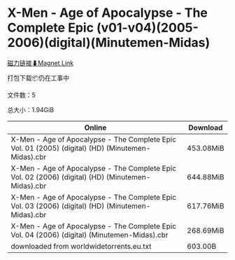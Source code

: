 # X-Men - Age of Apocalypse - The Complete Epic (v01-v04)(2005-2006)(digital)(Minutemen-Midas)

[磁力链接⬇Magnet Link](magnet:?xt=urn:btih:2f7ba9030887a1168f1209b54543c4f49fbfdb9c&dn=X-Men%20-%20Age%20of%20Apocalypse%20-%20The%20Complete%20Epic%20%28v01-v04%29%282005-2006%29%28digital%29%28Minutemen-Midas%29)

打包下载📦仍在工事中

文件数：5

总大小：1.94GiB

Online | Download
--- | ---
X-Men - Age of Apocalypse - The Complete Epic Vol. 01 (2005) (digital) (HD) (Minutemen-Midas).cbr | 453.08MiB
X-Men - Age of Apocalypse - The Complete Epic Vol. 02 (2006) (digital) (HD) (Minutemen-Midas).cbr | 644.88MiB
X-Men - Age of Apocalypse - The Complete Epic Vol. 03 (2006) (digital) (HD) (Minutemen-Midas).cbr | 617.76MiB
X-Men - Age of Apocalypse - The Complete Epic Vol. 04 (2006) (digital) (Minutemen-Midas).cbr | 268.69MiB
downloaded from worldwidetorrents.eu.txt | 603.00B